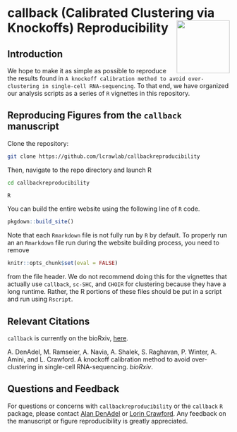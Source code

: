 # callback (Calibrated Clustering via Knockoffs) Reproducibility <img src="man/figures/callback_logo.png" align="right" alt="" width="120"/>


## Introduction

We hope to make it as simple as possible to reproduce the results found in `A knockoff calibration method to avoid over-clustering in single-cell RNA-sequencing`.
To that end, we have organized our analysis scripts as a series of `R` vignettes in this repository.

## Reproducing Figures from the `callback` manuscript

Clone the repository:

```bash
git clone https://github.com/lcrawlab/callbackreproducibility
```

Then, navigate to the repo directory and launch R
```bash
cd callbackreproducibility
```

```bash
R
```

You can build the entire website using the following line of `R` code.
```r
pkgdown::build_site()
```

Note that each `Rmarkdown` file is not fully run by `R` by default. To properly run an an `Rmarkdown` file run during the website building process, you need to remove 

```R
knitr::opts_chunk$set(eval = FALSE)
```

from the file header. We do not recommend doing this for the vignettes that actually use `callback`, `sc-SHC`, and `CHOIR` for clustering because they have a long runtime. Rather, the R portions of these files should be put in a script and run using `Rscript`.


## Relevant Citations
`callback` is currently on the bioRxiv, [here]([https://duckduckgo.com](https://www.biorxiv.org/content/10.1101/2024.03.08.584180v1)).

A. DenAdel, M. Ramseier, A. Navia, A. Shalek, S. Raghavan, P. Winter, A. Amini, and L. Crawford. A knockoff calibration method to avoid over-clustering in single-cell RNA-sequencing. _bioRxiv_.

## Questions and Feedback
For questions or concerns with `callbackreproducibility` or the `callback` `R` package, please contact
[Alan DenAdel](mailto:alan_denadel@brown.edu) or [Lorin Crawford](lcrawford@microsoft.com). Any feedback on the manuscript or figure reproducibility is greatly appreciated.
